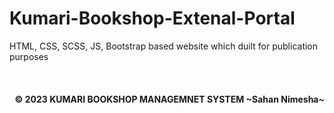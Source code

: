 # Kumari-Bookshop-Extenal-Portal
HTML, CSS, SCSS, JS, Bootstrap based website which duilt for publication purposes 

<br>
<h4 align="right"><b> © 2023 KUMARI BOOKSHOP MANAGEMNET SYSTEM ~Sahan Nimesha~</b>  </h4>
